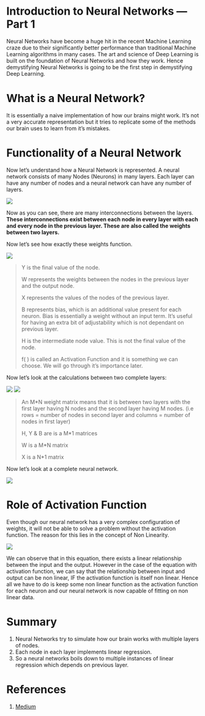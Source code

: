 # Introduction to Neural Networks — Part 1

Neural Networks have become a huge hit in the recent Machine Learning craze due to their significantly better performance than traditional Machine Learning algorithms in many cases. The art and science of Deep Learning is built on the foundation of Neural Networks and how they work. Hence demystifying Neural Networks is going to be the first step in demystifying Deep Learning.

# What is a Neural Network?

It is essentially a naive implementation of how our brains might work. It’s not a very accurate representation but it tries to replicate some of the methods our brain uses to learn from it’s mistakes.

# Functionality of a Neural Network

Now let’s understand how a Neural Network is represented. A neural network consists of many Nodes (Neurons) in many layers. Each layer can have any number of nodes and a neural network can have any number of layers.

<img src="./assets/nn.png">

Now as you can see, there are many interconnections between the layers. **These interconnections exist between each node in every layer with each and every node in the previous layer. These are also called the weights between two layers.**

Now let’s see how exactly these weights function.

<img src="./assets/sn.png">

<br>

>Y is the final value of the node.
>
>W represents the weights between the nodes in the previous layer and the output node.
>
>X represents the values of the nodes of the previous layer.
>
>B represents bias, which is an additional value present for each neuron. Bias is essentially a weight without an input term. It’s useful for having an extra bit of adjustability which is not dependant on previous layer.
>
>H is the intermediate node value. This is not the final value of the node.
>
>f( ) is called an Activation Function and it is something we can choose. We will go through it’s importance later.

Now let’s look at the calculations between two complete layers:

<img src="./assets/2layers.png">
<img src="./assets/eqn.png">

<br>

> An M*N weight matrix means that it is between two layers with the first layer having N nodes and the second layer having M nodes. (i.e rows = number of nodes in second layer and columns = number of nodes in first layer)
>
> H, Y & B are is a M*1 matrices
> 
> W is a M*N matrix
> 
> X is a N*1 matrix

Now let’s look at a complete neural network.

<img src="./assets/nneqn.png">

# Role of Activation Function

Even though our neural network has a very complex configuration of weights, it will not be able to solve a problem without the activation function. The reason for this lies in the concept of Non Linearity.

<img src="./assets/eqn1.png">

We can observe that in this equation, there exists a linear relationship between the input and the output. However in the case of the equation with activation function, we can say that the relationship between input and output can be non linear, IF the activation function is itself non linear. Hence all we have to do is keep some non linear function as the activation function for each neuron and our neural network is now capable of fitting on non linear data.

# Summary

1. Neural Networks try to simulate how our brain works with multiple layers of nodes.
2. Each node in each layer implements linear regression.
3. So a neural networks boils down to multiple instances of linear regression which depends on previous layer.

# References
1. [Medium](https://medium.com/deep-learning-demystified/introduction-to-neural-networks-part-1-e13f132c6d7e)